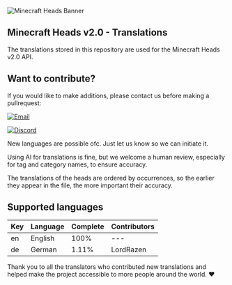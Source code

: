 ![Minecraft Heads Banner](https://images.minecraft-heads.com/banners/minecraft-heads_halfbanner_234x60.png)

## Minecraft Heads v2.0 - Translations
The translations stored in this repository are used for the Minecraft Heads v2.0 API.


## Want to contribute?
If you would like to make additions, please contact us before making a pullrequest: 

[![Email](https://img.shields.io/badge/Email-info%40minecraft--heads.com-blue?logo=gmail&logoColor=white)](mailto:info@minecraft-heads.com)

[![Discord](https://img.shields.io/badge/Discord-Join%20Server-5865F2?logo=discord&logoColor=white)](https://discord.com/invite/K7yxDD2HP3)

New languages are possible ofc. Just let us know so we can initiate it.

Using AI for translations is fine, but we welcome a human review, especially for tag and category names, to ensure accuracy.

The translations of the heads are ordered by occurrences, so the earlier they appear in the file, the more important their accuracy.


## Supported languages
|Key|Language|Complete|Contributors|
|---|---|---|---|
|en|English|100%|---|
|de|German|1.11%|LordRazen|

Thank you to all the translators who contributed new translations and helped make the project accessible to more people around the world. ❤️